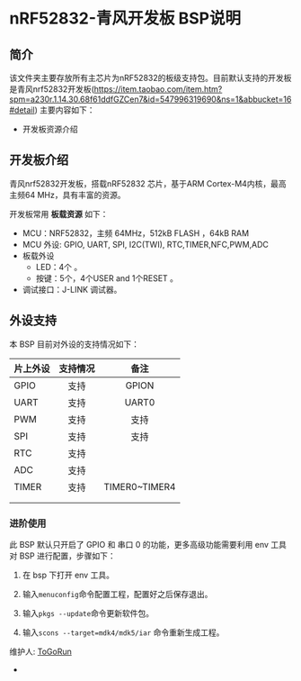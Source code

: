 # nRF52832-青风开发板 BSP说明

## 简介

该文件夹主要存放所有主芯片为nRF52832的板级支持包。目前默认支持的开发板是青风nrf52832开发板(https://item.taobao.com/item.htm?spm=a230r.1.14.30.68f61ddfGZCen7&id=547996319690&ns=1&abbucket=16#detail)
主要内容如下：

- 开发板资源介绍


## 开发板介绍

青风nrf52832开发板，搭载nRF52832 芯片，基于ARM Cortex-M4内核，最高主频64 MHz，具有丰富的资源。


开发板常用 **板载资源** 如下：

- MCU：NRF52832，主频 64MHz，512kB FLASH ，64kB RAM
- MCU 外设: GPIO, UART, SPI, I2C(TWI), RTC,TIMER,NFC,PWM,ADC
- 板载外设
  - LED：4个 。
  - 按键：5个，4个USER and 1个RESET 。
- 调试接口：J-LINK 调试器。




## 外设支持

本 BSP 目前对外设的支持情况如下：

| **片上外设** | **支持情况** |   **备注**    |
| :----------- | :----------: | :-----------: |
| GPIO         |     支持     |     GPION     |
| UART         |     支持     |     UART0     |
| PWM          |     支持     |     支持      |
| SPI          |     支持     |     支持      |
| RTC          |     支持     |               |
| ADC          |     支持     |               |
| TIMER        |     支持     | TIMER0~TIMER4 |
|              |              |               |
|              |              |               |



### 进阶使用

此 BSP 默认只开启了 GPIO 和 串口 0 的功能，更多高级功能需要利用 env 工具对 BSP 进行配置，步骤如下：

1. 在 bsp 下打开 env 工具。

2. 输入`menuconfig`命令配置工程，配置好之后保存退出。

3. 输入`pkgs --update`命令更新软件包。

4. 输入`scons --target=mdk4/mdk5/iar` 命令重新生成工程。




维护人: [ToGoRun](https://github.com/ToGoRun/nrf52832_test/tree/master)

-  